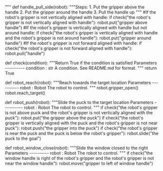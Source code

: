 
"""
def handle_pull_side(robot):
    """Steps:
    1. Put the gripper above the handle
    2. Put the gripper around the handle
    3. Pull the handle up
    """
    #If the robot's gripper is not vertically aligned with handle:
    if check("the robot's gripper is not vertically aligned with handle"):
        robot.put("gripper above handle")
    #If the robot's gripper is vertically aligned with handle but not around handle:
    if check("the robot's gripper is vertically aligned with handle and the robot's gripper is not around handle"):
        robot.put("gripper around handle")
    #If the robot's gripper is not forward aligned with handle:
    if check("the robot's gripper is not forward aligned with handle"):
        robot.pull("handle")


def check(condition):
    """Return True if the condition is satisfied
    Parameters
    ----------
    condition : str
        A condition. See README.md for format.
    """
    return True


def robot_reach(robot):
    """Reach towards the target location
    Parameters
    ----------
    robot : Robot
        The robot to control.
    """
    robot.gripper_open()
    robot.reach_target()


def robot_push(robot):
    """Slide the puck to the target location
    Parameters
    ----------
    robot : Robot
        The robot to control.
    """
    if check("the robot's gripper is not above puck and the robot's gripper is not vertically aligned with the puck"):
        robot.put("the gripper above the puck")
    if check("the robot's gripper is vertically aligned with the puck and the robot's gripper is not near puck"):
        robot.push("the gripper into the puck")
    if check("the robot's gripper is near the puck and the puck is below the robot's gripper"):
        robot.slide("the puck to the goal")


def robot_window_close(robot):
    """Slide the window closed to the right
    Parameters
    ----------
    robot : Robot
        The robot to control.
    """
    if check("the window handle is right of the robot's gripper and the robot's gripper is not near the window handle"):
        robot.move("gripper to left of window handle")
 